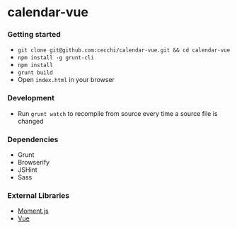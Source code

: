 # calendar-vue

### Getting started
* `git clone git@github.com:cecchi/calendar-vue.git && cd calendar-vue`
* `npm install -g grunt-cli`
* `npm install`
* `grunt build`
* Open `index.html` in your browser

### Development
* Run `grunt watch` to recompile from source every time a source file is changed

### Dependencies
* Grunt
* Browserify
* JSHint
* Sass

### External Libraries
* [Moment.js](http://momentjs.com/)
* [Vue](http://vuejs.org/)